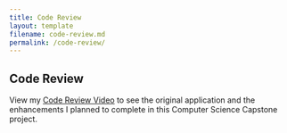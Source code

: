 ```yaml
---
title: Code Review
layout: template
filename: code-review.md
permalink: /code-review/
---
```


## Code Review

View my [Code Review Video](https://youtu.be/-wyqBa1w4jw) to see the original application and the enhancements I planned to complete in this Computer Science Capstone project.
